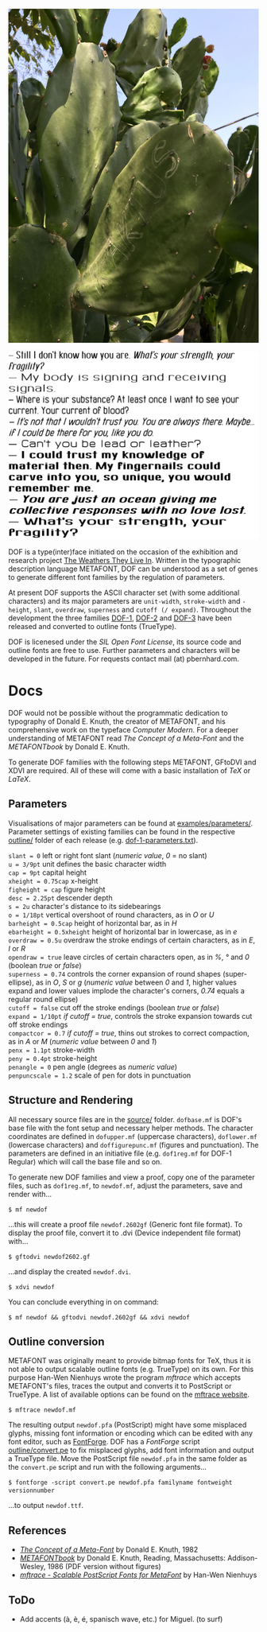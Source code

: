 ![DOF Kaktus](examples/kaktus.jpg?raw=true "DOF in Mexico")
<!-- ![DOF Specimen](examples/title.png?raw=true "DOF Specimen") -->
![DOF Specimen](examples/specimen.png?raw=true "DOF Specimen")

DOF is a type(inter)face initiated on the occasion of the exhibition and research project [The Weathers They Live In](http://twtli.nicolaarthen.com). Written in the typographic description language METAFONT, DOF can be understood as a set of genes to generate different font families by the regulation of parameters. 

At present DOF supports the ASCII character set (with some additional characters) and its major parameters are `unit-width`, `stroke-width` and `-height`, `slant`, `overdraw`, `superness` and `cutoff (/ expand)`. Throughout the development the three families [DOF-1](https://github.com/paulbernhard/dof/tree/master/outline/DOF-1), [DOF-2](https://github.com/paulbernhard/dof/tree/master/outline/DOF-2) and [DOF-3](https://github.com/paulbernhard/dof/tree/master/outline/DOF-3) have been released and converted to outline fonts (TrueType).

DOF is licenesed under the _SIL Open Font License_, its source code and outline fonts are free to use. Further parameters and characters will be developed in the future. For requests contact mail (at) pbernhard.com.

# Docs

DOF would not be possible without the programmatic dedication to typography of Donald E. Knuth, the creator of METAFONT, and his comprehensive work on the typeface _Computer Modern_. For a deeper understanding of METAFONT read _The Concept of a Meta-Font_ and the _METAFONTbook_ by Donald E. Knuth.

To generate DOF families with the following steps METAFONT, GFtoDVI and XDVI are required. All of these will come with a basic installation of _TeX_ or _LaTeX_.

## Parameters

Visualisations of major parameters can be found at [examples/parameters/](https://github.com/paulbernhard/dof/tree/master/examples/parameters/). Parameter settings of existing families can be found in the respective [outline/](https://github.com/paulbernhard/dof/tree/master/outline/) folder of each release (e.g. [dof-1-parameters.txt](https://github.com/paulbernhard/dof/tree/master/outline/DOF-1/dof-1-parameters.txt)). 

`slant = 0` left or right font slant (_numeric value_, _0_ = no slant)  
`u = 3/9pt` unit defines the basic character width  
`cap = 9pt` capital height  
`xheight = 0.75cap` x-height  
`figheight = cap` figure height  
`desc = 2.25pt` descender depth  
`s = 2u` character's distance to its sidebearings  
`o = 1/18pt` vertical overshoot of round characters, as in _O_ or _U_  
`barheight = 0.5cap` height of horizontal bar, as in _H_  
`ebarheight = 0.5xheight` height of horizontal bar in lowercase, as in _e_  
`overdraw = 0.5u` overdraw the stroke endings of certain characters, as in _E_, _I_ or _R_  
`opendraw = true` leave circles of certain characters open, as in _%_, _°_ and _0_ (boolean _true_ or _false_)  
`superness = 0.74` controls the corner expansion of round shapes (super-ellipse), as in _O_, _S_ or _g_ (_numeric value_ between _0_ and _1_, higher values expand and lower values implode the character's corners, _0.74_ equals a regular round ellipse)  
`cutoff = false` cut off the stroke endings (boolean _true_ or _false_)  
`expand = 1/10pt` _if cutoff = true_, controls the stroke expansion towards cut off stroke endings  
`compactcor = 0.7` _if cutoff = true_, thins out strokes to correct compaction, as in _A_ or _M_ (_numeric value_ between _0_ and _1_)  
`penx = 1.1pt` stroke-width  
`peny = 0.4pt` stroke-height  
`penangle = 0` pen angle (degrees as _numeric value_)  
`penpuncscale = 1.2` scale of pen for dots in punctuation

## Structure and Rendering

All necessary source files are in the [source/](https://github.com/paulbernhard/dof/tree/master/source/) folder. `dofbase.mf` is DOF's base file with the font setup and necessary helper methods. The character coordinates are defined in `dofupper.mf` (uppercase characters), `doflower.mf` (lowercase characters) and `doffigurepunc.mf` (figures and punctuation). The parameters are defined in an initiative file (e.g. `dof1reg.mf` for DOF-1 Regular) which will call the base file and so on. 

To generate new DOF families and view a proof, copy one of the parameter files, such as `dof1reg.mf`, to `newdof.mf`, adjust the parameters, save and render with…

    $ mf newdof

…this will create a proof file `newdof.2602gf` (Generic font file format). To display the proof file, convert it to .dvi (Device independent file format) with…

    $ gftodvi newdof2602.gf

…and display the created `newdof.dvi`.

    $ xdvi newdof

You can conclude everything in on command:

    $ mf newdof && gftodvi newdof.2602gf && xdvi newdof

## Outline conversion

METAFONT was originally meant to provide bitmap fonts for TeX, thus it is not able to output scalable outline fonts (e.g. TrueType) on its own. For this purpose Han-Wen Nienhuys wrote the program _mftrace_ which accepts METAFONT's files, traces the output and converts it to PostScript or TrueType. A list of available options can be found on the [mftrace website](http://lilypond.org/mftrace/).

    $ mftrace newdof.mf

The resulting output `newdof.pfa` (PostScript) might have some misplaced glyphs, missing font information or encoding which can be edited with any font editor, such as [FontForge](https://fontforge.github.io/en-US/). DOF has a _FontForge_ script [outline/convert.pe](https://github.com/paulbernhard/dof/tree/master/outline/convert.pe) to fix misplaced glyphs, add font information and output a TrueType file. Move the PostScript file `newdof.pfa` in the same folder as the `convert.pe` script and run with the following arguments…

    $ fontforge -script convert.pe newdof.pfa familyname fontweight versionnumber

…to output `newdof.ttf`. 

## References

- _[The Concept of a Meta-Font](http://www.zigzaganimal.be/elements/the-concept-of-metafont.pdf)_ by Donald E. Knuth, 1982
- _[METAFONTbook](http://www.ctex.org/documents/shredder/src/mfbook.pdf)_ by Donald E. Knuth, Reading, Massachusetts: Addison-Wesley, 1986 (PDF version without figures)
- _[mftrace - Scalable PostScript Fonts  for MetaFont](http://lilypond.org/mftrace/)_ by Han-Wen Nienhuys

## ToDo

- Add accents (à, è, é, spanisch wave, etc.) for Miguel. (to surf)
